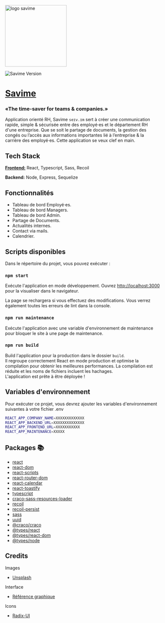 <img src="https://i.goopics.net/03v8if.png" alt="logo savime" style="width:200px;"/>
      
![Savime Version](https://img.shields.io/badge/version-v0.0.1-white)

# [Savime](https://www.savime.tech/)
### «The time-saver for teams & companies.»
Application orienté RH, Savime `seɪv.ɪm` sert à créer une communication rapide, simple & sécurisée entre des employé·es et le département RH d'une entreprise.
Que se soit le partage de documents, la gestion des congés ou l’accès aux informations importantes lié à l’entreprise & la carrière des employé·es.
Cette application se veux clef en main.

## Tech Stack

<u>**Frontend:**</u> React, Typescript, Sass, Recoil

**Backend:** Node, Express, Sequelize


## Fonctionnalités

- Tableau de bord Employé·es.
- Tableau de bord Managers.
- Tableau de bord Admin.
- Partage de Documents.
- Actualités internes.
- Contact via mails.
- Calendrier.

## Scripts disponibles

Dans le répertoire du projet, vous pouvez exécuter :

### `npm start`

Exécute l'application en mode développement.
Ouvrez [http://localhost:3000](http://localhost:3000) pour la visualiser dans le navigateur.

La page se rechargera si vous effectuez des modifications.
Vous verrez également toutes les erreurs de lint dans la console.

### `npm run maintenance`

Exécute l'application avec une variable d'environnement de maintenance pour bloquer le site à une page de maintenance.

### `npm run build`

Build l'application pour la production dans le dossier `build`.\
Il regroupe correctement React en mode production et optimise la compilation pour obtenir les meilleures performances.
La compilation est réduite et les noms de fichiers incluent les hachages.\
L'application est prête à être déployée !

## Variables d'environnement

Pour exécuter ce projet, vous devrez ajouter les variables d'environnement suivantes à votre fichier .env

```sh
REACT_APP_COMPANY_NAME=XXXXXXXXXXXXX
REACT_APP_BACKEND_URL=XXXXXXXXXXXXXX
REACT_APP_FRONTEND_URL=XXXXXXXXXXX
REACT_APP_MAINTENANCE=XXXXX
```


## Packages 📚

- [react](https://www.npmjs.com/package/react)
- [react-dom](https://www.npmjs.com/package/react-dom)
- [react-scripts](https://www.npmjs.com/package/react-scripts)
- [react-router-dom](https://www.npmjs.com/package/react-router-dom)
- [react-calendar](https://www.npmjs.com/package/react-calendar)
- [react-toastify](https://www.npmjs.com/package/react-toastify)
- [typescript](https://www.npmjs.com/package/typescript)
- [craco-sass-resources-loader](https://www.npmjs.com/package/craco-sass-resources-loader)
- [recoil](https://www.npmjs.com/package/recoil)
- [recoil-persist](https://www.npmjs.com/package/recoil-persist)
- [sass](https://www.npmjs.com/package/sass)
- [uuid](https://www.npmjs.com/package/uuid)
- [@craco/craco](https://www.npmjs.com/package/@craco/craco)
- [@types/react](https://www.npmjs.com/package/@types/react)
- [@types/react-dom](https://www.npmjs.com/package/@types/react-dom)
- [@types/node](https://www.npmjs.com/package/@types/node)

## Credits

Images
- [Unsplash](https://unsplash.com/)

Interface
- [Référence graphique](https://www.behance.net/gallery/102784977/Web-Application-Interface-PR-Club)

Icons
- [Radix-UI](https://icons.radix-ui.com/)